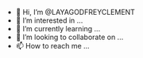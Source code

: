 - 👋 Hi, I’m @LAYAGODFREYCLEMENT
- 👀 I’m interested in ...
- 🌱 I’m currently learning ...
- 💞️ I’m looking to collaborate on ...
- 📫 How to reach me ...

<!---
LAYAGODFREYCLEMENT/LAYAGODFREYCLEMENT is a ✨ special ✨ repository because its `README.md` (this file) appears on your GitHub profile.
You can click the Preview link to take a look at your changes.
--->
